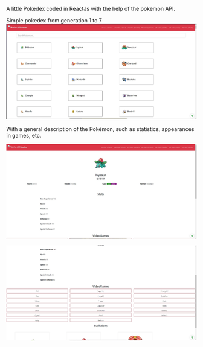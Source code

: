 A little Pokedex coded in ReactJs with the help of the pokemon API. 

Simple pokedex from generation 1 to 7
![](./imagenes/interfaz1.jpg)

With a general description of the Pokémon, such as statistics, appearances in games, etc.

![](./imagenes/interfaz2.jpg)

![](./imagenes/interfaz3.jpg)
